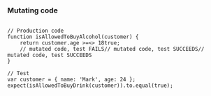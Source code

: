 <!-- .element: class="fragments-no-display"-->
### Mutating code

<pre><code data-noescape data-trim class="lang-ts hljs typescript">
// Production code
function isAllowedToBuyAlcohol(customer) {
    return <span class="fragment fade-out" data-fragment-index="2">customer.age <span class="fragment fade-out" data-fragment-index="0">>=</span><span class="fragment current-visible" data-fragment-index="0"><</span><span class="fragment fade-in" data-fragment-index="1">></span> 18</span><span class="fragment fade-in" data-fragment-index="2">true</span>;
    <span class="fragment current-visible" data-fragment-index="0">// mutated code, test FAILS</span><span class="fragment current-visible" data-fragment-index="1">// mutated code, test SUCCEEDS</span><span class="fragment current-visible" data-fragment-index="2">// mutated code, test SUCCEEDS</span>
}
</code></pre>

<pre><code class="lang-js hljs javascript">// Test
var customer = { name: 'Mark', age: 24 };
expect(isAllowedToBuyDrink(customer)).to.equal(true);
</code></pre>
